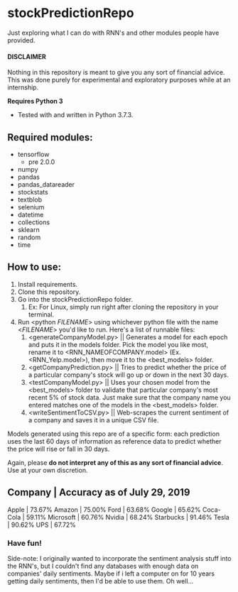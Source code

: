 # stockPredictionRepo
Just exploring what I can do with RNN's and other modules people have provided.

#### DISCLAIMER
Nothing in this repository is meant to give you any sort of financial advice. This was done purely for experimental and exploratory purposes while at an internship.

__Requires Python 3__
* Tested with and written in Python 3.7.3.

## Required modules:
* tensorflow
  * pre 2.0.0
* numpy
* pandas
* pandas_datareader
* stockstats
* textblob
* selenium
* datetime
* collections
* sklearn
* random
* time

## How to use:
1. Install requirements.
1. Clone this repository.
1. Go into the stockPredictionRepo folder.
   1. Ex: For Linux, simply run <cd stockPredictionRepo> right after cloning the repository in your terminal.
1. Run <python *FILENAME*> using whichever python file with the name <*FILENAME*> you'd like to run. Here's a list of runnable files:
   1. <generateCompanyModel.py> || Generates a model for each epoch and puts it in the models folder. Pick the model you like most, rename it to <RNN_NAMEOFCOMPANY.model> (Ex. <RNN_Yelp.model>), then move it to the <best_models> folder.
   1. <getCompanyPrediction.py> || Tries to predict whether the price of a particular company's stock will go up or down in the next 30 days.
   1. <testCompanyModel.py> || Uses your chosen model from the <best_models> folder to validate that particular company's most recent 5% of stock data. Just make sure that the company name you entered matches one of the models in the <best_models> folder.
   1. <writeSentimentToCSV.py> || Web-scrapes the current sentiment of a company and saves it in a unique CSV file.


Models generated using this repo are of a specific form: each prediction uses the last 60 days of information as reference data to predict whether the price will rise or fall in 30 days.

Again, please __do not interpret any of this as any sort of financial advice__. Use at your own discretion.


Company | Accuracy as of July 29, 2019
--------------------------------------
Apple | 73.67%
Amazon | 75.00%
Ford | 63.68%
Google | 65.62%
Coca-Cola | 59.11%
Microsoft | 60.76%
Nvidia | 68.24%
Starbucks | 91.46%
Tesla | 90.62%
UPS | 67.72%


### Have fun!
Side-note: I originally wanted to incorporate the sentiment analysis stuff into the RNN's, but I couldn't find any databases with enough data on companies' daily sentiments. Maybe if i left a computer on for 10 years getting daily sentiments, then I'd be able to use them. Oh well...
